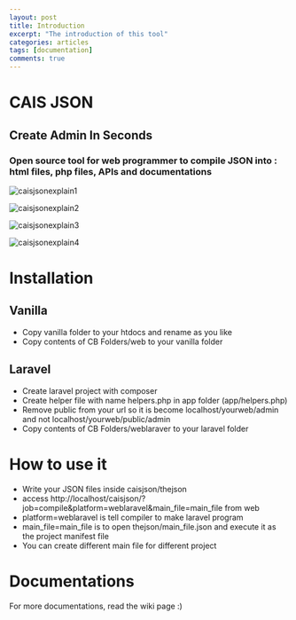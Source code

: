 ```yaml
---
layout: post
title: Introduction
excerpt: "The introduction of this tool"
categories: articles
tags: [documentation]
comments: true
---
```


# CAIS JSON

## Create Admin In Seconds
### Open source tool for web programmer to compile JSON into : html files, php files, APIs and documentations

![caisjsonexplain1](/caisjson/images/caisjsonexplain1.png)

![caisjsonexplain2](/caisjson/images/caisjsonexplain2.png)

![caisjsonexplain3](/caisjson/images/caisjsonexplain3.png)

![caisjsonexplain4](/caisjson/images/caisjsonexplain4.png)

# Installation

## Vanilla
* Copy vanilla folder to your htdocs and rename as you like
* Copy contents of CB Folders/web to your vanilla folder

## Laravel

* Create laravel project with composer
* Create helper file with name helpers.php in app folder (app/helpers.php)
* Remove public from your url so it is become localhost/yourweb/admin and not localhost/yourweb/public/admin
* Copy contents of CB Folders/weblaraver to your laravel folder

# How to use it

* Write your JSON files inside caisjson/thejson
* access http://localhost/caisjson/?job=compile&platform=weblaravel&main_file=main_file from web
* platform=weblaravel is tell compiler to make laravel program
* main_file=main_file is to open thejson/main_file.json and execute it as the project manifest file
* You can create different main file for different project

# Documentations

For more documentations, read the wiki page :)

